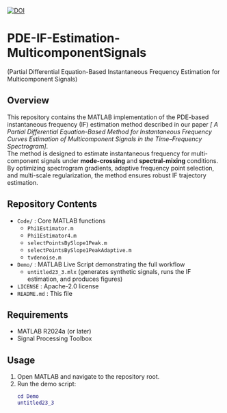[![DOI](https://zenodo.org/badge/DOI/10.5281/zenodo.17217611.svg)](https://doi.org/10.5281/zenodo.17217611)

# PDE-IF-Estimation-MulticomponentSignals
(Partial Differential Equation-Based Instantaneous Frequency Estimation for Multicomponent Signals)

## Overview
This repository contains the MATLAB implementation of the PDE-based instantaneous frequency (IF) estimation method described in our paper *[ A Partial Differential Equation-Based Method for Instantaneous Frequency Curves Estimation of Multicomponent Signals in the Time–Frequency Spectrogram]*.  
The method is designed to estimate instantaneous frequency for multi-component signals under **mode-crossing** and **spectral-mixing** conditions. By optimizing spectrogram gradients, adaptive frequency point selection, and multi-scale regularization, the method ensures robust IF trajectory estimation.

## Repository Contents
- `Code/` : Core MATLAB functions  
  - `Phi1Estimator.m`  
  - `Phi1Estimator4.m`  
  - `selectPointsBySlope1Peak.m`  
  - `selectPointsBySlope1PeakAdaptive.m`  
  - `tvdenoise.m`  
- `Demo/` : MATLAB Live Script demonstrating the full workflow  
  - `untitled23_3.mlx` (generates synthetic signals, runs the IF estimation, and produces figures)  
- `LICENSE` : Apache-2.0 license  
- `README.md` : This file  

## Requirements
- MATLAB R2024a (or later)  
- Signal Processing Toolbox   

## Usage
1. Open MATLAB and navigate to the repository root.  
2. Run the demo script:  
   ```matlab
   cd Demo
   untitled23_3
